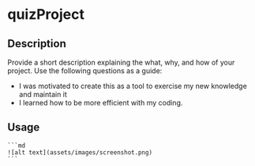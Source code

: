 # quizProject

## Description

Provide a short description explaining the what, why, and how of your project. Use the following questions as a guide:

- I was motivated to create this as a tool to exercise my new knowledge and maintain it
- I learned how to be more efficient with my coding.

## Usage



    ```md
    ![alt text](assets/images/screenshot.png)
    ```
